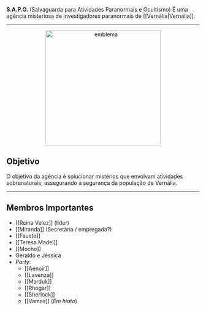 **S.A.P.O.** (Salvaguarda para Atividades Paranormais e Ocultismo) É uma agência misteriosa de investigadores paranormais de [[Vernália|Vernália]].

---

<div style="text-align: center;">
<img src="https://i.imgur.com/GZjMuAm.png" width="300" alt="emblema">
</div>

## Objetivo

O objetivo da agência é solucionar mistérios que envolvam atividades sobrenaturais, assegurando a segurança da população de Vernália.

---

## Membros Importantes

- [[Reina Velez]] (líder)
- [[Miranda]] (Secretária / empregada?)
- [[Fausto]]
- [[Teresa Madel]]
- [[Mocho]]
- Geraldo e Jéssica
- *Party*:
	- [[Aenoir]]
	- [[Lavenza]]
	- [[Marduk]]
	- [[Rhogar]]
	- [[Sherlock]]
	- [[Vamas]] (*Em hiato*)